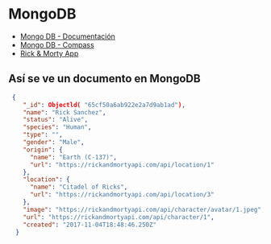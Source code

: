 # MongoDB

- [Mongo DB - Documentación](https://www.mongodb.com/es)
- [Mongo DB - Compass](https://www.mongodb.com/try/download/compass)
- [Rick & Morty App](https://rickandmortyapi.com/)

## Así se ve un documento en MongoDB

```json
 {
    "_id": Objectld( "65cf50a6ab922e2a7d9ab1ad"),
    "name": "Rick Sanchez",
    "status": "Alive",
    "species": "Human",
    "type": "",
    "gender": "Male",
    "origin": {
      "name": "Earth (C-137)",
      "url": "https://rickandmortyapi.com/api/location/1"
    },
    "location": {
      "name": "Citadel of Ricks",
      "url": "https://rickandmortyapi.com/api/location/3"
    },
    "image": "https://rickandmortyapi.com/api/character/avatar/1.jpeg",
    "url": "https://rickandmortyapi.com/api/character/1",
    "created": "2017-11-04T18:48:46.250Z"
  }
```
